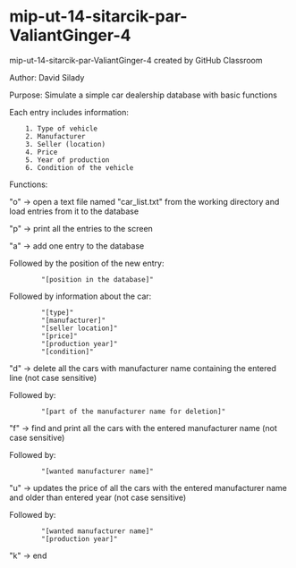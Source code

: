 # mip-ut-14-sitarcik-par-ValiantGinger-4
mip-ut-14-sitarcik-par-ValiantGinger-4 created by GitHub Classroom

Author: David Silady

Purpose: Simulate a simple car dealership database with basic functions

Each entry includes information:

		1. Type of vehicle
		2. Manufacturer
		3. Seller (location)
		4. Price
		5. Year of production
		6. Condition of the vehicle


Functions:

"o" -> open a text file named "car_list.txt" from the working directory and load entries from it to the database

"p" -> print all the entries to the screen

"a" -> add one entry to the database
		
Followed by the position of the new entry:
		
			"[position in the database]"
		
Followed by information about the car:

			"[type]"
			"[manufacturer]"
			"[seller location]"
			"[price]"
			"[production year]"
			"[condition]"
			
"d" -> delete all the cars with manufacturer name containing the entered line (not case sensitive)

Followed by:

			"[part of the manufacturer name for deletion]"
			
"f" -> find and print all the cars with the entered manufacturer name (not case sensitive)

Followed by:

			"[wanted manufacturer name]"
			
"u" -> updates the price of all the cars with the entered manufacturer name and older than entered year (not case sensitive)

Followed by:

			"[wanted manufacturer name]"
			"[production year]"
			
"k" -> end
